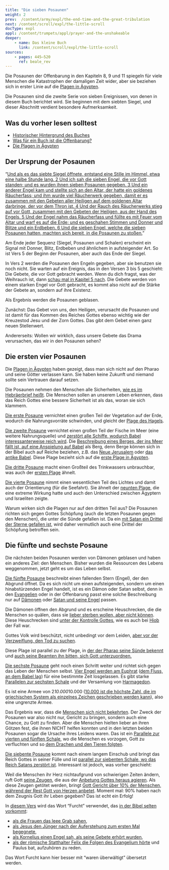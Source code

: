 ```yaml
---
title: "Die sieben Posaunen"
weight: 2
prev:  /content/army/expl/the-end-time-and-the-great-tribulation
next: /content/scroll/expl/the-little-scroll
docType: expl
appl: /content/trumpets/appl/prayer-and-the-unshakeable
deeper:
    - name: Das kleine Buch
      link: /content/scroll/expl/the-little-scroll
sources: 
    - pages: 445–520
      ref: beale_rev
---
```


Die Posaunen der Offenbarung in den Kapiteln 8, 9 und 11 spiegeln für viele Menschen die Katastrophen der damaligen Zeit wider, aber sie beziehen sich in erster Linie auf die [Plagen in Ägypten](../../../../bible/exodus/expl/the-plagues-in-egypt).

Die Posaunen sind die zweite Serie von sieben Ereignissen, von denen in diesem Buch berichtet wird. Sie beginnen mit dem siebten Siegel, und dieser Abschnitt verdient besondere Aufmerksamkeit.

## Was du vorher lesen solltest

<a name="50de"></a>
- [Historischer Hintergrund des Buches](../../../../background/history/expl/pax-romana-key-to-understand-the-book-of-revelation)
- [Was für ein Buch ist die Offenbarung?](../../../../background/literature/expl/the-book-of-revelation-how-to-read-it)
- [Die Plagen in Ägypten](../../../../bible/exodus/expl/the-plagues-in-egypt)

## Der Ursprung der Posaunen

<a name="639f"></a>
“[Und als es das siebte Siegel öffnete, entstand eine Stille im Himmel, etwa eine halbe Stunde lang. 2 Und ich sah die sieben Engel, die vor Gott standen; und es wurden ihnen sieben Posaunen gegeben. 3 Und ein anderer Engel kam und stellte sich an den Altar, der hatte ein goldenes Räucherfass; und ihm wurde viel Räucherwerk gegeben, damit er es zusammen mit den Gebeten aller Heiligen auf dem goldenen Altar darbringe, der vor dem Thron ist. 4 Und der Rauch des Räucherwerks stieg auf vor Gott, zusammen mit den Gebeten der Heiligen, aus der Hand des Engels. 5 Und der Engel nahm das Räucherfass und füllte es mit Feuer vom Altar und warf es auf die Erde; und es geschahen Stimmen und Donner und Blitze und ein Erdbeben. 6 Und die sieben Engel, welche die sieben Posaunen hatten, machten sich bereit, in die Posaunen zu stoßen.](https://www.bibleserver.com/SLT/Offenbarung8%2C1-6)”

Am Ende jeder Sequenz (Siegel, Posaunen und Schalen) erscheint ein Signal mit Donner, Blitz, Erdbeben und ähnlichem in aufsteigender Art. So ist Vers 5 der Beginn der Posaunen, aber auch das Ende der Siegel.

In Vers 2 werden die Posaunen den Engeln gegeben, aber sie benutzen sie noch nicht. Sie warten auf ein Ereignis, das in den Versen 3 bis 5 geschieht: Die Gebete, die vor Gott gebracht werden. Wenn du dich fragst, was der Weihrauch ist, dann [schau mal in Kapitel 5 nach](https://www.bibleserver.com/SLT/Offenbarung5%2C8). Die Gebete werden von einem starken Engel vor Gott gebracht, es kommt also nicht auf die Stärke der Gebete an, sondern auf ihre Existenz.

Als Ergebnis werden die Posaunen geblasen.

Zunächst: Das Gebet von uns, den Heiligen, verursacht die Posaunen und ist damit für das Kommen des Reiches Gottes ebenso wichtig wie der Kreuzestod Jesu und der Zorn Gottes. Das gibt dem Gebet einen ganz neuen Stellenwert.

Andererseits: Wollen wir wirklich, dass unsere Gebete das Drama verursachen, das wir in den Posaunen sehen?

## Die ersten vier Posaunen

<a name="e565"></a>
Die [Plagen in Ägypten](../../../../bible/exodus/expl/the-plagues-in-egypt) haben gezeigt, dass man sich nicht auf den Pharao und seine Götter verlassen kann. Sie haben keine Zukunft und niemand sollte sein Vertrauen darauf setzen.

Die Posaunen nehmen den Menschen alle Sicherheiten, [wie es im Hebräerbrief heißt](https://www.bibleserver.com/SLT/Hebr%C3%A4er12%2C26-28). Die Menschen sollen an unserem Leben erkennen, dass das Reich Gottes eine bessere Sicherheit ist als das, woran sie sich klammern.

[Die erste Posaune](https://www.bibleserver.com/SLT/Offenbarung8%2C7) vernichtet einen großen Teil der Vegetation auf der Erde, wodurch die Nahrungsvorräte schwinden, und gleicht der [Plage des Hagels](https://www.bibleserver.com/SLT/2.Mose9%2C22-25).

[Die zweite Posaune](https://www.bibleserver.com/SLT/Offenbarung8%2C8-9) vernichtet einen großen Teil der Fische im Meer (eine weitere Nahrungsquelle) und [zerstört alle Schiffe, wodurch Babel interessanterweise reich wird](https://www.bibleserver.com/SLT/Offenbarung18%2C19). Die [Beschreibung eines Berges, der ins Meer fällt ist, auf eine Anspielung auf Babel](https://www.bibleserver.com/SLT/Offenbarung18%2C21) als Berg, denn Berge können sich in der Bibel auch auf Reiche beziehen, z.B. das [Neue Jerusalem](https://www.bibleserver.com/SLT/Offenbarung21%2C10) oder [das antike Babel](https://www.bibleserver.com/SLT/Jeremia51%2C25). Diese Plage bezieht sich auf die [erste Plage in Ägypten](https://www.bibleserver.com/SLT/2.Mose7%2C21).

[Die dritte Posaune](https://www.bibleserver.com/SLT/Offenbarung8%2C10-11) macht einen Großteil des Trinkwassers unbrauchbar, was auch der [ersten Plage](https://www.bibleserver.com/SLT/2.Mose7%2C21) ähnelt.

[Die vierte Posaune](https://www.bibleserver.com/SLT/Offenbarung8%2C12-13) nimmt einen wesentlichen Teil des Lichtes und damit auch der Orientierung (für die Seefahrt). Sie ähnelt der [neunten Plage](https://www.bibleserver.com/SLT/2.Mose10%2C22-23), die eine extreme Wirkung hatte und auch den Unterschied zwischen Ägyptern und Israeliten zeigte.

Warum wirken sich die Plagen nur auf den dritten Teil aus? Die Posaunen richten sich gegen Gottes Schöpfung (auch die letzten Posaunen gegen den Menschen), die unter die Sünde gefallen ist. Da ein [mit Satan ein Drittel der Sterne gefallen ist](../../../../content/jesus/expl/a-different-christmas-story), wird daher vermutlich auch eine Drittel der Schöpfung betroffen sein.

## Die fünfte und sechste Posaune

<a name="813b"></a>
Die nächsten beiden Posaunen werden von Dämonen geblasen und haben ein anderes Ziel: den Menschen. Bisher wurden die Ressourcen des Lebens weggenommen, jetzt geht es um das Leben selbst.

[Die fünfte Posaune](https://www.bibleserver.com/SLT/Offenbarung9%2C1-12) beschreibt einen fallenden Stern (Engel), der den Abgrund öffnet. Da es sich nicht um einen aufsteigenden, sondern um einen hinabstürzenden Engel handelt, ist es ein Dämon oder Satan selbst, denn in den [Evangelien](https://www.bibleserver.com/SLT/Lukas10%2C18) oder in der Offenbarung passt eine solche Beschreibung nur auf [Dämonen](https://www.bibleserver.com/SLT/Offenbarung12%2C4) oder [Satan und seine Engel](https://www.bibleserver.com/SLT/Offenbarung12%2C9-10) passen.

Die Dämonen öffnen den Abgrund und es erscheine Heuschrecken, die die Menschen so quälen, dass sie [lieber sterben wollen, aber nicht können](https://www.bibleserver.com/SLT/Offenbarung9%2C6). Diese Heuschrecken sind [unter der Kontrolle Gottes](https://www.bibleserver.com/SLT/Offenbarung9%2C5), wie es auch bei [Hiob](https://www.bibleserver.com/SLT/Hiob2%2C4-6) der Fall war.

Gottes Volk wird beschützt, nicht unbedingt vor dem Leiden, [aber vor der Verzweiflung, den Tod zu suchen](https://www.bibleserver.com/SLT/Offenbarung9%2C4).

Diese Plage ist parallel zu der Plage, in [der der Pharao seine Sünde bekennt](https://www.bibleserver.com/SLT/2.Mose10%2C13-17) und [auch seine Beamten ihn bitten, sich Gott unterzuordnen.](https://www.bibleserver.com/SLT/2.Mose10%2C7)

[Die sechste Posaune](https://www.bibleserver.com/SLT/Offenbarung9%2C13-21) geht noch einen Schritt weiter und richtet sich gegen das Leben der Menschen selbst. [Vier Engel werden am Euphrat](https://www.bibleserver.com/SLT/Offenbarung9%2C14) ([dem Fluss, an dem Babel lag](https://de.wikipedia.org/wiki/Babylon)) für eine bestimmte Zeit losgelassen. Es gibt starke [Parallelen zur sechsten Schale](https://www.bibleserver.com/SLT/Offenbarung16%2C12-14) und der Versamlung von [Harmagedon](../../../../content/bowls/expl/the-key-to-armageddon).

Es ist eine Armee von 2*10.000*10.000 ([10.000 ist die höchste Zahl, die im griechischen System als einzelnes Zeichen geschrieben werden kann](https://de.wikipedia.org/wiki/Griechische_Zahlzeichen#Die_akrophonischen_Zahlen)), also eine ungrenzte Armee.

Das Ergebnis war, dass die [Menschen sich nicht bekehrten](https://www.bibleserver.com/SLT/Offenbarung9%2C20-21). Der Zweck der Posaunen war also nicht nur, Gericht zu bringen, sondern auch eine Chance, zu Gott zu finden. Aber die Menschen hielten lieber an ihren Götzen fest, die ihnen NICHT helfen konnten und in den letzten beiden Posaunen sogar die Ursache ihres Leidens waren. Das ist ein [Parallele zur vierten und fünften Schale](https://www.bibleserver.com/SLT/Offenbarung16%2C8-11), wo die Menschen es vorzogen, Gott zu verfluchten und so [dem Drachen und den Tieren folgten](https://www.bibleserver.com/SLT/Offenbarung13%2C5-6).

[Die siebente Posaune](https://www.bibleserver.com/SLT/Offenbarung11%2C15-19) kommt nach einem langem Einschub und bringt das Reich Gottes in seiner Fülle und ist [parallel zur siebenten Schale, wo das Reich Satans zerstört ist](https://www.bibleserver.com/SLT/Offenbarung16%2C17-20). Interessant ist jedoch, was vorher geschieht:

Weil die Menschen ihr Herz nichtaufgrund von schwierigen Zeiten ändern, ruft Gott [seine Zeugen](https://www.bibleserver.com/SLT/Offenbarung11%2C3-12), die aus der [Anbetung Gottes heraus agieren](https://www.bibleserver.com/SLT/Offenbarung11%2C1-2). Als diese Zeugen getötet werden, bringt [Gott Gericht über 10% der Menschen, während der Rest Gott von Herzen anbetet](https://www.bibleserver.com/SLT/Offenbarung11%2C13). Moment mal: 90% haben nach dem Zeugnis Gott ihr Leben gegeben? Das ist echt ein Erfolg!

In [diesem Vers](https://www.bibleserver.com/SLT/Offenbarung11%2C13) wird das Wort “Furcht” verwendet, das [in der Bibel selten vorkommt](https://biblehub.com/greek/1719.htm):

- [als die Frauen das leee Grab sahen](https://www.bibleserver.com/SLT/Lukas24%2C5),
- [als Jesus den Jünger nach der Auferstehung zum ersten Mal begegnete](https://www.bibleserver.com/SLT/Lukas24%2C37),
- [als Kornelius einen Engel sah, als seine Gebete erhört wurden](https://www.bibleserver.com/SLT/Apostelgeschichte10%2C4),
- [als der römische Statthalter Felix die Folgen des Evangelium hörte](https://www.bibleserver.com/SLT/Apostelgeschichte24%2C25) und Paulus bat, aufzuhören zu reden.

Das Wort Furcht kann hier besser mit “waren überwältigt” übersetzt werden.
